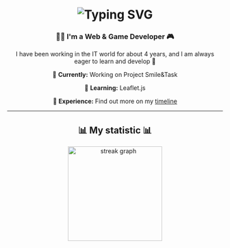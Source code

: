 <h1 align="center">
  <img src="https://readme-typing-svg.herokuapp.com?font=Righteous&size=35&duration=4000&color=8E44AD&center=true&vCenter=true&width=500&height=70&lines=Hello+World!+%F0%9F%91%8B;I'm+Pavlo+Mytrovtsiy!" alt="Typing SVG" />
</h1>

<h3 align="center">👨‍💻 I'm a Web & Game Developer 🎮</h3>

<p align="center">
  I have been working in the IT world for about 4 years, and I am always eager to learn and develop 🚀
</p>

<div align="center">
  
  🔭 **Currently:** Working on Project Smile&Task

  🌱 **Learning:** Leaflet.js

  💬 **Experience:** Find out more on my [timeline](https://mytrovtsiy-site.web.app/timeline)
</div>

<hr />

<h2 align="center">📊 My statistic 📊</h2>

<div align="center">
  <img src="https://streak-stats.demolab.com?user=newbumper&locale=en&mode=daily&theme=dark&hide_border=false&border_radius=5&order=3" height="220" alt="streak graph"  />
</div>
